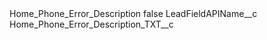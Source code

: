 <?xml version="1.0" encoding="UTF-8"?>
<CustomMetadata xmlns="http://soap.sforce.com/2006/04/metadata" xmlns:xsi="http://www.w3.org/2001/XMLSchema-instance" xmlns:xsd="http://www.w3.org/2001/XMLSchema">
    <label>Home_Phone_Error_Description</label>
    <protected>false</protected>
    <values>
        <field>LeadFieldAPIName__c</field>
        <value xsi:type="xsd:string">Home_Phone_Error_Description_TXT__c</value>
    </values>
</CustomMetadata>
